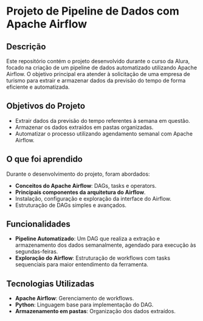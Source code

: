 # Projeto de Pipeline de Dados com Apache Airflow

## Descrição
Este repositório contém o projeto desenvolvido durante o curso da Alura, focado na criação de um pipeline de dados automatizado utilizando Apache Airflow. O objetivo principal era atender à solicitação de uma empresa de turismo para extrair e armazenar dados da previsão do tempo de forma eficiente e automatizada.

## Objetivos do Projeto
- Extrair dados da previsão do tempo referentes à semana em questão.
- Armazenar os dados extraídos em pastas organizadas.
- Automatizar o processo utilizando agendamento semanal com Apache Airflow.

## O que foi aprendido
Durante o desenvolvimento do projeto, foram abordados:
- **Conceitos do Apache Airflow**: DAGs, tasks e operators.
- **Principais componentes da arquitetura do Airflow**.
- Instalação, configuração e exploração da interface do Airflow.
- Estruturação de DAGs simples e avançados.

## Funcionalidades
- **Pipeline Automatizado**: Um DAG que realiza a extração e armazenamento dos dados semanalmente, agendado para execução às segundas-feiras.
- **Exploração do Airflow**: Estruturação de workflows com tasks sequenciais para maior entendimento da ferramenta.

## Tecnologias Utilizadas
- **Apache Airflow**: Gerenciamento de workflows.
- **Python**: Linguagem base para implementação do DAG.
- **Armazenamento em pastas**: Organização dos dados extraídos.
